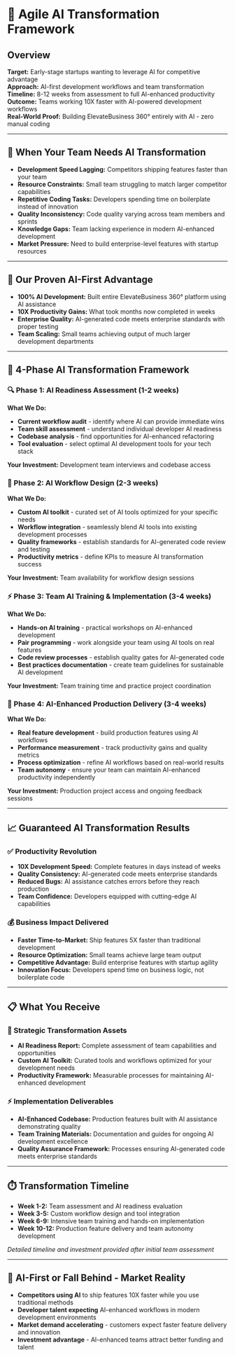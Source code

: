 # 🤖 Agile AI Transformation Framework

## Overview
**Target:** Early-stage startups wanting to leverage AI for competitive advantage  
**Approach:** AI-first development workflows and team transformation  
**Timeline:** 8-12 weeks from assessment to full AI-enhanced productivity  
**Outcome:** Teams working 10X faster with AI-powered development workflows  
**Real-World Proof:** Building ElevateBusiness 360° entirely with AI - zero manual coding

---

## 🎯 When Your Team Needs AI Transformation
- **Development Speed Lagging:** Competitors shipping features faster than your team
- **Resource Constraints:** Small team struggling to match larger competitor capabilities  
- **Repetitive Coding Tasks:** Developers spending time on boilerplate instead of innovation
- **Quality Inconsistency:** Code quality varying across team members and sprints
- **Knowledge Gaps:** Team lacking experience in modern AI-enhanced development
- **Market Pressure:** Need to build enterprise-level features with startup resources

---

## 🧠 Our Proven AI-First Advantage
- **100% AI Development:** Built entire ElevateBusiness 360° platform using AI assistance
- **10X Productivity Gains:** What took months now completed in weeks
- **Enterprise Quality:** AI-generated code meets enterprise standards with proper testing
- **Team Scaling:** Small teams achieving output of much larger development departments

---

## 🔧 4-Phase AI Transformation Framework

### 🔍 Phase 1: AI Readiness Assessment (1-2 weeks)
**What We Do:**
- **Current workflow audit** - identify where AI can provide immediate wins
- **Team skill assessment** - understand individual developer AI readiness  
- **Codebase analysis** - find opportunities for AI-enhanced refactoring
- **Tool evaluation** - select optimal AI development tools for your tech stack

**Your Investment:** Development team interviews and codebase access

### 🎯 Phase 2: AI Workflow Design (2-3 weeks)  
**What We Do:**
- **Custom AI toolkit** - curated set of AI tools optimized for your specific needs
- **Workflow integration** - seamlessly blend AI tools into existing development processes
- **Quality frameworks** - establish standards for AI-generated code review and testing
- **Productivity metrics** - define KPIs to measure AI transformation success

**Your Investment:** Team availability for workflow design sessions

### ⚡ Phase 3: Team AI Training & Implementation (3-4 weeks)
**What We Do:**
- **Hands-on AI training** - practical workshops on AI-enhanced development
- **Pair programming** - work alongside your team using AI tools on real features
- **Code review processes** - establish quality gates for AI-generated code
- **Best practices documentation** - create team guidelines for sustainable AI development

**Your Investment:** Team training time and practice project coordination

### 🚀 Phase 4: AI-Enhanced Production Delivery (3-4 weeks)
**What We Do:**
- **Real feature development** - build production features using AI workflows
- **Performance measurement** - track productivity gains and quality metrics
- **Process optimization** - refine AI workflows based on real-world results
- **Team autonomy** - ensure your team can maintain AI-enhanced productivity independently

**Your Investment:** Production project access and ongoing feedback sessions

---

## 📈 Guaranteed AI Transformation Results

### ✅ Productivity Revolution  
- **10X Development Speed:** Complete features in days instead of weeks
- **Quality Consistency:** AI-generated code meets enterprise standards  
- **Reduced Bugs:** AI assistance catches errors before they reach production
- **Team Confidence:** Developers equipped with cutting-edge AI capabilities

### 💰 Business Impact Delivered
- **Faster Time-to-Market:** Ship features 5X faster than traditional development
- **Resource Optimization:** Small teams achieve large team output  
- **Competitive Advantage:** Build enterprise features with startup agility
- **Innovation Focus:** Developers spend time on business logic, not boilerplate code

---

## 📋 What You Receive

### 🎯 Strategic Transformation Assets
- **AI Readiness Report:** Complete assessment of team capabilities and opportunities  
- **Custom AI Toolkit:** Curated tools and workflows optimized for your development needs
- **Productivity Framework:** Measurable processes for maintaining AI-enhanced development

### ⚡ Implementation Deliverables  
- **AI-Enhanced Codebase:** Production features built with AI assistance demonstrating quality
- **Team Training Materials:** Documentation and guides for ongoing AI development excellence
- **Quality Assurance Framework:** Processes ensuring AI-generated code meets enterprise standards

---

## ⏱️ Transformation Timeline
- **Week 1-2:** Team assessment and AI readiness evaluation
- **Week 3-5:** Custom workflow design and tool integration  
- **Week 6-9:** Intensive team training and hands-on implementation
- **Week 10-12:** Production feature delivery and team autonomy development

*Detailed timeline and investment provided after initial team assessment*

---

## 🚨 AI-First or Fall Behind - Market Reality
- **Competitors using AI** to ship features 10X faster while you use traditional methods
- **Developer talent expecting** AI-enhanced workflows in modern development environments  
- **Market demand accelerating** - customers expect faster feature delivery and innovation
- **Investment advantage** - AI-enhanced teams attract better funding and talent
